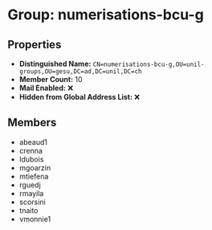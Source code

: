 # Group: numerisations-bcu-g

## Properties

- **Distinguished Name:** `CN=numerisations-bcu-g,OU=unil-groups,OU=gesu,DC=ad,DC=unil,DC=ch`
- **Member Count:** 10
- **Mail Enabled:** ❌
- **Hidden from Global Address List:** ❌

## Members

- abeaud1
- crenna
- ldubois
- mgoarzin
- mtiefena
- rguedj
- rmayila
- scorsini
- tnaito
- vmonnie1
